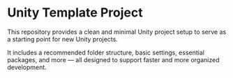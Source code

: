 # Unity Template Project

<p>This repository provides a clean and minimal Unity project setup to serve as a starting point for new Unity projects.</p>

<p>It includes a recommended folder structure, basic settings, essential packages, and more — all designed to support faster and more organized development.</p>
